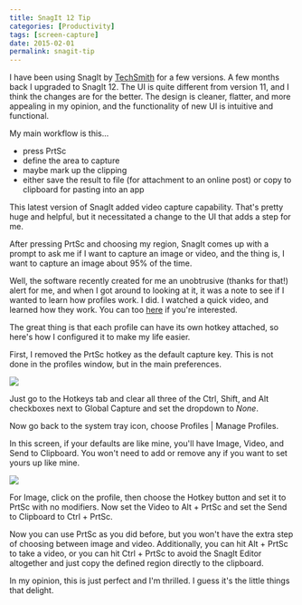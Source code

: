 ```yaml
---
title: SnagIt 12 Tip
categories: [Productivity]
tags: [screen-capture]
date: 2015-02-01
permalink: snagit-tip
---
```


I have been using SnagIt by [TechSmith](http://www.techsmith.com) for a few versions. A few months back I upgraded to SnagIt 12\. The UI is quite different from version 11, and I think the changes are for the better. The design is cleaner, flatter, and more appealing in my opinion, and the functionality of new UI is intuitive and functional.
<!--more-->

My main workflow is this...

*   press PrtSc
*   define the area to capture
*   maybe mark up the clipping
*   either save the result to file (for attachment to an online post) or copy to clipboard for pasting into an app

This latest version of SnagIt added video capture capability. That's pretty huge and helpful, but it necessitated a change to the UI that adds a step for me.

After pressing PrtSc and choosing my region, SnagIt comes up with a prompt to ask me if I want to capture an image or video, and the thing is, I want to capture an image about 95% of the time.

Well, the software recently created for me an unobtrusive (thanks for that!) alert for me, and when I got around to looking at it, it was a note to see if I wanted to learn how profiles work. I did. I watched a quick video, and learned how they work. You can too [here](http://www.techsmith.com/tutorial-snagit-12-save-capture-settings.html) if you're interested.

The great thing is that each profile can have its own hotkey attached, so here's how I configured it to make my life easier.

First, I removed the PrtSc hotkey as the default capture key. This is not done in the profiles window, but in the main preferences.

![](/files/snagit-tip_01.png)

Just go to the Hotkeys tab and clear all three of the Ctrl, Shift, and Alt checkboxes next to Global Capture and set the dropdown to _None_.

Now go back to the system tray icon, choose Profiles | Manage Profiles.

In this screen, if your defaults are like mine, you'll have Image, Video, and Send to Clipboard. You won't need to add or remove any if you want to set yours up like mine.

![](/files/snagit-tip_02.png)

For Image, click on the profile, then choose the Hotkey button and set it to PrtSc with no modifiers. Now set the Video to Alt + PrtSc and set the Send to Clipboard to Ctrl + PrtSc.

Now you can use PrtSc as you did before, but you won't have the extra step of choosing between image and video. Additionally, you can hit Alt + PrtSc to take a video, or you can hit Ctrl + PrtSc to avoid the SnagIt Editor altogether and just copy the defined region directly to the clipboard.

In my opinion, this is just perfect and I'm thrilled. I guess it's the little things that delight.

 